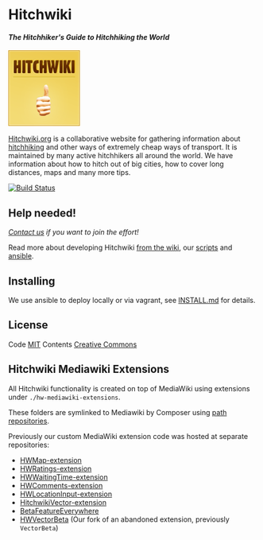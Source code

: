 # Hitchwiki

#### _The Hitchhiker's Guide to Hitchhiking the World_

![Hitchwiki logo](public/wiki-badge.png)

[Hitchwiki.org](http://hitchwiki.org/) is a collaborative website for
gathering information about
[hitchhiking](http://hitchwiki.org/en/Hitchhiking) and other ways of
extremely cheap ways of transport. It is maintained by many active
hitchhikers all around the world. We have information about how to
hitch out of big cities, how to cover long distances, maps and many
more tips.

[![Build Status](https://travis-ci.org/Hitchwiki/hitchwiki.svg?branch=master)](https://travis-ci.org/Hitchwiki/hitchwiki)

## Help needed!
_[Contact us](http://hitchwiki.org/en/Template:Communityportal) if you want to join the effort!_

Read more about developing Hitchwiki [from the wiki](https://github.com/Hitchwiki/hitchwiki/wiki), our [scripts](scripts/README.md) and [ansible](scripts/ansible/README.md).

## Installing

We use ansible to deploy locally or via vagrant, see [INSTALL.md](INSTALL.md) for details.

## License
Code [MIT](LICENSE.md)
Contents [Creative Commons](http://creativecommons.org/licenses/by-sa/4.0/)

## Hitchwiki Mediawiki Extensions
All Hitchwiki functionality is created on top of MediaWiki using extensions under `./hw-mediawiki-extensions`.

These folders are symlinked to Mediawiki by Composer using [path repositories](https://getcomposer.org/doc/05-repositories.md#path).

Previously our custom MediaWiki extension code was hosted at separate repositories:
- [HWMap-extension](https://github.com/Hitchwiki/HWMap-extension)
- [HWRatings-extension](https://github.com/Hitchwiki/HWRatings-extension)
- [HWWaitingTime-extension](https://github.com/Hitchwiki/HWWaitingTime-extension)
- [HWComments-extension](https://github.com/Hitchwiki/HWComments-extension)
- [HWLocationInput-extension](https://github.com/Hitchwiki/HWLocationInput-extension)
- [HitchwikiVector-extension](https://github.com/Hitchwiki/HitchwikiVector-extension)
- [BetaFeatureEverywhere](https://github.com/Hitchwiki/BetaFeatureEverywhere)
- [HWVectorBeta](https://github.com/Hitchwiki/mediawiki-extensions-VectorBeta) (Our fork of an abandoned extension, previously `VectorBeta`)
